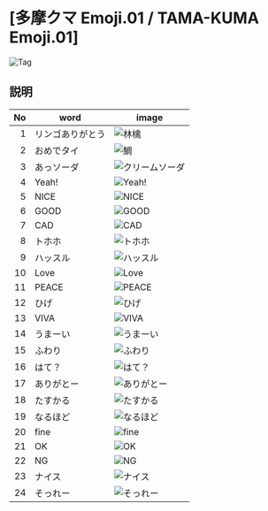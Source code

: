 # [多摩クマ Emoji.01 / TAMA-KUMA Emoji.01]

![Tag](Emoji.01/Imanges/IMG_4355_Apple_tab.png)

## 説明

|No|word|image|
|-:|-|-|
|1|リンゴありがとう|![林檎](Emoji.01/Imanges/IMG_4355_Apple.png)|
|2|おめでタイ|![鯛](Emoji.01/Imanges/IMG_4350_taiyaki.png)|
|3|あっソーダ|![クリームソーダ](Emoji.01/Imanges/PXL_20240623_052110621_creamsoda.png)|
|4|Yeah!|![Yeah!](Emoji.01/Imanges/IMG_4348_yeah!.png)|
|5|NICE|![NICE](Emoji.01/Imanges/PXL_20240628_100118865_pink_nice.png)|
|6|GOOD|![GOOD](Emoji.01/Imanges/PXL_20240628_100118865_pink_good.png)|
|7|CAD|![CAD](Emoji.01/Imanges/PXL_20231208_095949460_taiyaki_cad.png)|
|8|トホホ|![トホホ](Emoji.01/Imanges/IMG_4336_とほほ.png)|
|9|ハッスル|![ハッスル](Emoji.01/Imanges/IMG_4348_ハッスル.png)|
|10|Love|![Love](Emoji.01/Imanges/IMG_4336_LOVE.png)|
|11|PEACE|![PEACE](Emoji.01/Imanges/PXL_20240628_100118865_pink_peace.png)|
|12|ひげ|![ひげ](Emoji.01/Imanges/IMG_4336_ひげ.png)|
|13|VIVA|![VIVA](Emoji.01/Imanges/IMG_4348_viva.png)|
|14|うまーい|![うまーい](Emoji.01/Imanges/IMG_4355_Apple_うまーい.png)|
|15|ふわり|![ふわり](Emoji.01/Imanges/IMG_4336_ふわり.png)|
|16|はて？|![はて？](Emoji.01/Imanges/IMG_4338_はて？.png)|
|17|ありがとー|![ありがとー](Emoji.01/Imanges/IMG_4336_ありがとー.png)|
|18|たすかる|![たすかる](Emoji.01/Imanges/IMG_4334_orange_たすかる.png)|
|19|なるほど|![なるほど](Emoji.01/Imanges/IMG_4334_orange_なるほど.png)|
|20|fine|![fine](Emoji.01/Imanges/IMG_4350_taiyaki_fine.png)|
|21|OK|![OK](Emoji.01/Imanges/PXL_20240628_100118865_pink_OK.png)|
|22|NG|![NG](Emoji.01/Imanges/PXL_20240628_100118865_pink_ng.png)|
|23|ナイス|![ナイス](Emoji.01/Imanges/PXL_20240628_100118865_pink_ナイス.png)|
|24|そっれー|![そっれー](Emoji.01/Imanges/IMG_4348_そっれー.png)|
